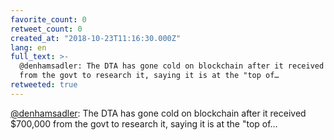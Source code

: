 ```yaml
---
favorite_count: 0
retweet_count: 0
created_at: "2018-10-23T11:16:30.000Z"
lang: en
full_text: >-
  @denhamsadler: The DTA has gone cold on blockchain after it received $700,000
  from the govt to research it, saying it is at the "top of…
retweeted: true
---
```


[@denhamsadler](https://twitter.com/denhamsadler): The DTA has gone cold on
blockchain after it received $700,000 from the govt to research it, saying it is
at the "top of…
